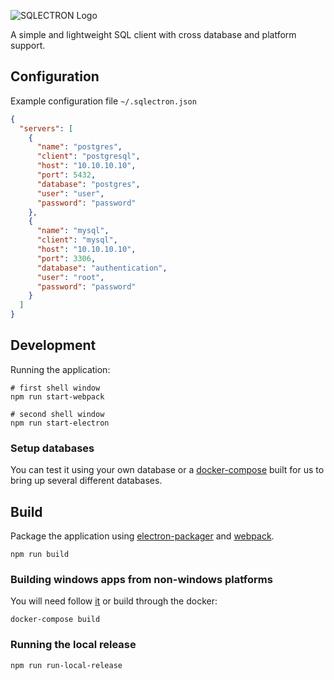 ![SQLECTRON Logo](https://www.dropbox.com/s/038vmsywakz2hug/SQLECTRON-400px.png?raw=1)

A simple and lightweight SQL client with cross database and platform support.

## Configuration

Example configuration file `~/.sqlectron.json`
```json
{
  "servers": [
    {
      "name": "postgres",
      "client": "postgresql",
      "host": "10.10.10.10",
      "port": 5432,
      "database": "postgres",
      "user": "user",
      "password": "password"
    },
    {
      "name": "mysql",
      "client": "mysql",
      "host": "10.10.10.10",
      "port": 3306,
      "database": "authentication",
      "user": "root",
      "password": "password"
    }
  ]
}
```

## Development

Running the application:

```shell
# first shell window
npm run start-webpack

# second shell window
npm run start-electron
```

### Setup databases

You can test it using your own database or a [docker-compose](https://github.com/sqlectron/sqlectron-databases) built for us to bring up several different databases.


## Build

Package the application using [electron-packager](https://github.com/maxogden/electron-packager) and [webpack](https://webpack.github.io/).

```shell
npm run build
```

### Building windows apps from non-windows platforms

You will need follow [it](https://github.com/maxogden/electron-packager#building-windows-apps-from-non-windows-platforms) or build through the docker:

```shell
docker-compose build
```

### Running the local release

```shell
npm run run-local-release
```
